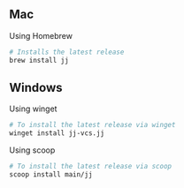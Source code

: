 ## Mac

Using Homebrew

```sh
# Installs the latest release
brew install jj
```

## Windows

Using winget

```sh
# To install the latest release via winget
winget install jj-vcs.jj
```

Using scoop

```sh
# To install the latest release via scoop
scoop install main/jj
```
